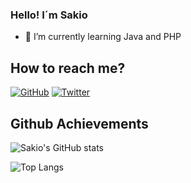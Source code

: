 ### Hello! I´m Sakio

- 🌱 I’m currently learning Java and PHP

## How to reach me?

[![GitHub](https://img.shields.io/badge/Github-100000?style=for-the-badge&logo=github&logoColor=white)](https://github.com/Sakiio)
[![Twitter](https://img.shields.io/badge/Twitter-1DA1F2?style=for-the-badge&logo=twitter&logoColor=white)](https://twitter.com/ignsakio_)

## Github Achievements

![Sakio's GitHub stats]([https://camo.githubusercontent.com/b9f90b1d6fe362d60baca13304e88cd983f95da54f8cc41396bc4debbe8e4c59/68747470733a2f2f6769746875622d726561646d652d73746174732e76657263656c2e6170702f6170693f757365726e616d653d616e7572616768617a726126696e636c7564655f616c6c5f636f6d6d6974733d74727565](https://github-readme-stats.vercel.app/api/pin/?username=Sakiio&repo=github-readme-stats))

![Top Langs](https://github-readme-stats.vercel.app/api/top-langs/?username=Sakiio&theme=tokyonight&langs_count=8)
